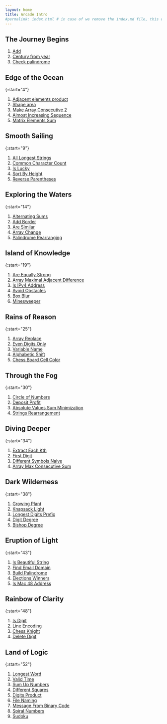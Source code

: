 ```yaml
---
layout: home
title: Arcade Intro
#permalink: index.html # in case of we remove the index.md file, this doc will be the index page
---
```


## The Journey Begins

1. [Add](1_add/README.html)
1. [Century from year](2_centuryFromYear/README.html)
1. [Check palindrome](3_checkPalindrome/README.html)

## Edge of the Ocean

{:start="4"}

1. [Adjacent elements product](4_adjacentElementsProduct/README.html)
1. [Shape area](5_shapeArea/README.html)
1. [Make Array Consecutive 2](6_makeArrayConsecutive2/README.html)
1. [Almost Increasing Sequence](7_almostIncreasingSequence/README.html)
1. [Matrix Elements Sum](8_matrixElementsSum/README.html)

## Smooth Sailing

{:start="9"}

1. [All Longest Strings](9_allLongestStrings/README.html)
1. [Common Character Count](10_commonCharacterCount/README.html)
1. [Is Lucky](11_isLucky/README.html)
1. [Sort By Height](12_sortByHeight/README.html)
1. [Reverse Parentheses](13_reverseParentheses/README.html)

## Exploring the Waters

{:start="14"}

1. [Alternating Sums](14_alternatingSums/README.html)
1. [Add Border](15_addBorder/README.html)
1. [Are Similar](16_areSimilar/README.html)
1. [Array Change](17_arrayChange/README.html)
1. [Palindrome Rearranging](18_palindromeRearranging/README.html)

## Island of Knowledge

{:start="19"}

1. [Are Equally Strong](19_areEquallyStrong/README.html)
1. [Array Maximal Adjacent Difference](20_arrayMaximalAdjacentDifference/README.html)
1. [Is IPv4 Address](21_isIPv4Address/README.html)
1. [Avoid Obstacles](22_avoidObstacles/README.html)
1. [Box Blur](23_boxBlur/README.html)
1. [Minesweeper](24_minesweeper/README.html)

## Rains of Reason

{:start="25"}

1. [Array Replace](25_arrayReplace/README.html)
1. [Even Digits Only](26_evenDigitsOnly/README.html)
1. [Variable Name](27_variableName/README.html)
1. [Alphabetic Shift](28_alphabeticShift/README.html)
1. [Chess Board Cell Color](29_chessBoardCellColor/README.html)

## Through the Fog

{:start="30"}

1. [Circle of Numbers](30_circleOfNumbers/README.html)
1. [Deposit Profit](31_depositProfit/README.html)
1. [Absolute Values Sum Minimization](32_absoluteValuesSumMinimization/README.html)
1. [Strings Rearrangement](33_stringsRearrangement/README.html)

## Diving Deeper

{:start="34"}

1. [Extract Each Kth](34_extractEachKth/README.html)
1. [First Digit](35_firstDigit/README.html)
1. [Different Symbols Naive](36_differentSymbolsNaive/README.html)
1. [Array Max Consecutive Sum](37_arrayMaxConsecutiveSum/README.html)

## Dark Wilderness

{:start="38"}

1. [Growing Plant](38_growingPlant/README.html)
1. [Knapsack Light](39_knapsackLight/README.html)
1. [Longest Digits Prefix](40_longestDigitsPrefix/README.html)
1. [Digit Degree](41_digitDegree/README.html)
1. [Bishop Degree](42_bishopAndPawn/README.html)

## Eruption of Light

{:start="43"}

1. [Is Beautiful String](43_isBeautifulString/README.html)
1. [Find Email Domain](44_findEmailDomain/README.html)
1. [Build Palindrome](45_buildPalindrome/README.html)
1. [Elections Winners](46_electionsWinners/README.html)
1. [Is Mac 48 Address](47_isMac48Address/README.html)

## Rainbow of Clarity

{:start="48"}

1. [Is Digit](48_isDigit/README.html)
1. [Line Encoding](49_lineEncoding/README.html)
1. [Chess Knight](50_chessKnight/README.html)
1. [Delete Digit](51_deleteDigit/README.html)

## Land of Logic

{:start="52"}

1. [Longest Word](52_longestWord/README.html)
1. [Valid Time](53_validTime/README.html)
1. [Sum Up Numbers](54_sumUpNumbers/README.html)
1. [Different Squares](55_differentSquares/README.html)
1. [Digits Product](56_digitsProduct/README.html)
1. [File Naming](57_fileNaming/README.html)
1. [Message From Binary Code](58_messageFromBinaryCode/README.html)
1. [Spiral Numbers](59_spiralNumbers/README.html)
1. [Sudoku](60_sudoku/README.html)
